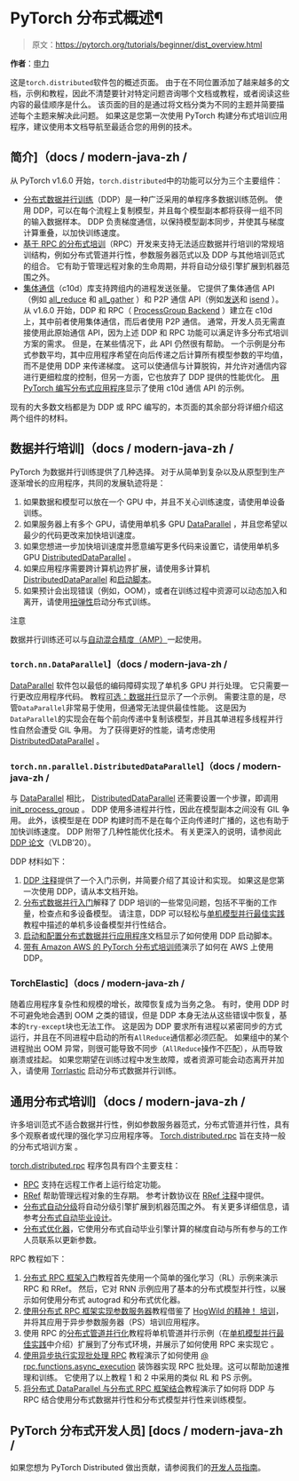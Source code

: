 # PyTorch 分布式概述¶

> 原文：<https://pytorch.org/tutorials/beginner/dist_overview.html>

**作者**：[申力](https://mrshenli.github.io/)

这是`torch.distributed`软件包的概述页面。 由于在不同位置添加了越来越多的文档，示例和教程，因此不清楚要针对特定​​问题咨询哪个文档或教程，或者阅读这些内容的最佳顺序是什么。 该页面的目的是通过将文档分类为不同的主题并简要描述每个主题来解决此问题。 如果这是您第一次使用 PyTorch 构建分布式培训应用程序，建议使用本文档导航至最适合您的用例的技术。

## 简介]（docs / modern-java-zh /

从 PyTorch v1.6.0 开始，`torch.distributed`中的功能可以分为三个主要组件：

*   [分布式数据并行训练](https://pytorch.org/docs/master/generated/torch.nn.parallel.DistributedDataParallel.html)（DDP）是一种广泛采用的单程序多数据训练范例。 使用 DDP，可以在每个流程上复制模型，并且每个模型副本都将获得一组不同的输入数据样本。 DDP 负责梯度通信，以保持模型副本同步，并使其与梯度计算重叠，以加快训练速度。
*   [基于 RPC 的分布式培训](https://pytorch.org/docs/master/rpc.html)（RPC）开发来支持无法适应数据并行培训的常规培训结构，例如分布式管道并行性，参数服务器范式以及 DDP 与其他培训范式的组合。 它有助于管理远程对象的生命周期，并将自动分级引擎扩展到机器范围之外。
*   [集体通信](https://pytorch.org/docs/stable/distributed.html)（c10d）库支持跨组内的进程发送张量。 它提供了集体通信 API（例如 [all_reduce](https://pytorch.org/docs/stable/distributed.html#torch.distributed.all_reduce) 和 [all_gather](https://pytorch.org/docs/stable/distributed.html#torch.distributed.all_gather) ）和 P2P 通信 API（例如[发送](https://pytorch.org/docs/stable/distributed.html#torch.distributed.send)和 [isend](https://pytorch.org/docs/stable/distributed.html#torch.distributed.isend) ）。 从 v1.6.0 开始，DDP 和 RPC（ [ProcessGroup Backend](https://pytorch.org/docs/master/rpc.html#process-group-backend) ）建立在 c10d 上，其中前者使用集体通信，而后者使用 P2P 通信。 通常，开发人员无需直接使用此原始通信 API，因为上述 DDP 和 RPC 功能可以满足许多分布式培训方案的需求。 但是，在某些情况下，此 API 仍然很有帮助。 一个示例是分布式参数平均，其中应用程序希望在向后传递之后计算所有模型参数的平均值，而不是使用 DDP 来传递梯度。 这可以使通信与计算脱钩，并允许对通信内容进行更细粒度的控制，但另一方面，它也放弃了 DDP 提供的性能优化。 [用 PyTorch 编写分布式应用程序](https://pytorch.org/tutorials/intermediate/dist_tuto.html)显示了使用 c10d 通信 API 的示例。

现有的大多数文档都是为 DDP 或 RPC 编写的，本页面的其余部分将详细介绍这两个组件的材料。

## 数据并行培训]（docs / modern-java-zh /

PyTorch 为数据并行训练提供了几种选择。 对于从简单到复杂以及从原型到生产逐渐增长的应用程序，共同的发展轨迹将是：

1.  如果数据和模型可以放在一个 GPU 中，并且不关心训练速度，请使用单设备训练。
2.  如果服务器上有多个 GPU，请使用单机多 GPU [DataParallel](https://pytorch.org/docs/master/generated/torch.nn.DataParallel.html) ，并且您希望以最少的代码更改来加快培训速度。
3.  如果您想进一步加快培训速度并愿意编写更多代码来设置它，请使用单机多 GPU [DistributedDataParallel](https://pytorch.org/docs/master/generated/torch.nn.parallel.DistributedDataParallel.html) 。
4.  如果应用程序需要跨计算机边界扩展，请使用多计算机 [DistributedDataParallel](https://pytorch.org/docs/master/generated/torch.nn.parallel.DistributedDataParallel.html) 和[启动脚本](https://github.com/pytorch/examples/blob/master/distributed/ddp/README.md)。
5.  如果预计会出现错误（例如，OOM），或者在训练过程中资源可以动态加入和离开，请使用[扭弹性](https://pytorch.org/elastic)启动分布式训练。

注意

数据并行训练还可以与[自动混合精度（AMP）](https://pytorch.org/docs/master/notes/amp_examples.html#working-with-multiple-gpus)一起使用。

### `torch.nn.DataParallel`]（docs / modern-java-zh /

[DataParallel](https://pytorch.org/docs/master/generated/torch.nn.DataParallel.html) 软件包以最低的编码障碍实现了单机多 GPU 并行处理。 它只需要一行更改应用程序代码。 教程[可选：数据并行](https://pytorch.org/tutorials/beginner/blitz/data_parallel_tutorial.html)显示了一个示例。 需要注意的是，尽管`DataParallel`非常易于使用，但通常无法提供最佳性能。 这是因为`DataParallel`的实现会在每个前向传递中复制该模型，并且其单进程多线程并行性自然会遭受 GIL 争用。 为了获得更好的性能，请考虑使用 [DistributedDataParallel](https://pytorch.org/docs/master/generated/torch.nn.parallel.DistributedDataParallel.html) 。

### `torch.nn.parallel.DistributedDataParallel`]（docs / modern-java-zh /

与 [DataParallel](https://pytorch.org/docs/master/generated/torch.nn.DataParallel.html) 相比， [DistributedDataParallel](https://pytorch.org/docs/master/generated/torch.nn.parallel.DistributedDataParallel.html) 还需要设置一个步骤，即调用 [init_process_group](https://pytorch.org/docs/stable/distributed.html#torch.distributed.init_process_group) 。 DDP 使用多进程并行性，因此在模型副本之间没有 GIL 争用。 此外，该模型是在 DDP 构建时而不是在每个正向传递时广播的，这也有助于加快训练速度。 DDP 附带了几种性能优化技术。 有关更深入的说明，请参阅此 [DDP 论文](https://arxiv.org/abs/2006.15704)（VLDB’20）。

DDP 材料如下：

1.  [DDP 注释](https://pytorch.org/docs/stable/notes/ddp.html)提供了一个入门示例，并简要介绍了其设计和实现。 如果这是您第一次使用 DDP，请从本文档开始。
2.  [分布式数据并行入门](../intermediate/ddp_tutorial.html)解释了 DDP 培训的一些常见问题，包括不平衡的工作量，检查点和多设备模型。 请注意，DDP 可以轻松与[单机模型并行最佳实践](../intermediate/model_parallel_tutorial.html)教程中描述的单机多设备模型并行性结合。
3.  [启动和配置分布式数据并行应用程序](https://github.com/pytorch/examples/blob/master/distributed/ddp/README.md)文档显示了如何使用 DDP 启动脚本。
4.  [带有 Amazon AWS 的 PyTorch 分布式培训师](aws_distributed_training_tutorial.html)演示了如何在 AWS 上使用 DDP。

### TorchElastic]（docs / modern-java-zh /

随着应用程序复杂性和规模的增长，故障恢复成为当务之急。 有时，使用 DDP 时不可避免地会遇到 OOM 之类的错误，但是 DDP 本身无法从这些错误中恢复，基本的`try-except`块也无法工作。 这是因为 DDP 要求所有进程以紧密同步的方式运行，并且在不同进程中启动的所有`AllReduce`通信都必须匹配。 如果组中的某个进程抛出 OOM 异常，则很可能导致不同步（`AllReduce`操作不匹配），从而导致崩溃或挂起。 如果您期望在训练过程中发生故障，或者资源可能会动态离开并加入，请使用 [Torrlastic](https://pytorch.org/elastic) 启动分布式数据并行训练。

## 通用分布式培训]（docs / modern-java-zh /

许多培训范式不适合数据并行性，例如参数服务器范式，分布式管道并行性，具有多个观察者或代理的强化学习应用程序等。 [Torch.distributed.rpc](https://pytorch.org/docs/master/rpc.html) 旨在支持一般的分布式培训方案 。

[torch.distributed.rpc](https://pytorch.org/docs/master/rpc.html) 程序包具有四个主要支柱：

*   [RPC](https://pytorch.org/docs/master/rpc.html#rpc) 支持在远程工作者上运行给定功能。
*   [RRef](https://pytorch.org/docs/master/rpc.html#rref) 帮助管理远程对象的生存期。 参考计数协议在 [RRef 注释](https://pytorch.org/docs/master/rpc/rref.html#remote-reference-protocol)中提供。
*   [分布式自动分级](https://pytorch.org/docs/master/rpc.html#distributed-autograd-framework)将自动分级引擎扩展到机器范围之外。 有关更多详细信息，请参考[分布式自动毕业设计](https://pytorch.org/docs/master/rpc/distributed_autograd.html#distributed-autograd-design)。
*   [分布式优化器](https://pytorch.org/docs/master/rpc.html#module-torch.distributed.optim)，它使用分布式自动毕业引擎计算的梯度自动与所有参与的工作人员联系以更新参数。

RPC 教程如下：

1.  [分布式 RPC 框架入门](../intermediate/rpc_tutorial.html)教程首先使用一个简单的强化学习（RL）示例来演示 RPC 和 RRef。 然后，它对 RNN 示例应用了基本的分布式模型并行性，以展示如何使用分布式 autograd 和分布式优化器。
2.  [使用分布式 RPC 框架实现参数服务器](../intermediate/rpc_param_server_tutorial.html)教程借鉴了 [HogWild 的精神！ 培训](https://people.eecs.berkeley.edu/~brecht/papers/hogwildTR.pdf)，并将其应用于异步参数服务器（PS）培训应用程序。
3.  使用 RPC 的[分布式管道并行化](../intermediate/dist_pipeline_parallel_tutorial.html)教程将单机管道并行示例（在[单机模型并行最佳实践](../intermediate/model_parallel_tutorial.html)中介绍）扩展到了分布式环境，并展示了如何使用 RPC 来实现它 。
4.  [使用异步执行实现批处理 RPC](../intermediate/rpc_async_execution.html) 教程演示了如何使用 [@ rpc.functions.async_execution](https://pytorch.org/docs/master/rpc.html#torch.distributed.rpc.functions.async_execution) 装饰器实现 RPC 批处理。这可以帮助加速推理和训练。 它使用了以上教程 1 和 2 中采用的类似 RL 和 PS 示例。
5.  [将分布式 DataParallel 与分布式 RPC 框架结合](../advanced/rpc_ddp_tutorial.html)教程演示了如何将 DDP 与 RPC 结合使用分布式数据并行性和分布式模型并行性来训练模型。

## PyTorch 分布式开发人员] [docs / modern-java-zh /

如果您想为 PyTorch Distributed 做出贡献，请参阅我们的[开发人员指南](https://github.com/pytorch/pytorch/blob/master/torch/distributed/CONTRIBUTING.md)。